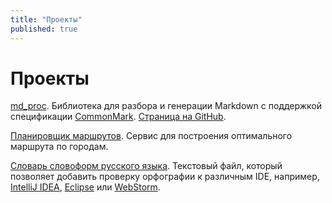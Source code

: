 ```yaml
---
title: "Проекты"
published: true
---
```


# Проекты

[md_proc]. Библиотека для разбора и генерации Markdown с поддержкой спецификации [CommonMark]. 
[Страница на GitHub][md_proc-github].

[Планировщик маршрутов][route-planner]. Сервис для построения оптимального маршрута по городам.

[Словарь словоформ русского языка][russian]. Текстовый файл, который позволяет добавить проверку орфографии к различным
IDE, например, [IntelliJ IDEA][idea], [Eclipse] или [WebStorm].

[CommonMark]: http://commonmark.org/
[Eclipse]: https://www.eclipse.org/home/index.php
[idea]: https://www.jetbrains.com/idea/
[md_proc]: /tag/md_proc/
[md_proc-github]: https://github.com/dikmax/md_proc
[route-planner]: /route-planner/
[russian]: /post/russian-dictionary/
[WebStorm]: https://www.jetbrains.com/webstorm/
